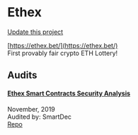 
# Ethex

[Update this project](https://github.com/ConsenSys/blockchainSecurityDB/edit/master/projects/ethex.json)
  
[https://ethex.bet/](https://ethex.bet/)<br>
First provably fair crypto ETH Lottery!


## Audits



#### [Ethex Smart Contracts Security Analysis](https://blog.smartdec.net/ethex-smart-contracts-security-analysis-104cf067fd02)

November, 2019<br>
Audited by: SmartDec<br>
[Repo](https://github.com/ethex-bet/ethex-contracts)
      

  




